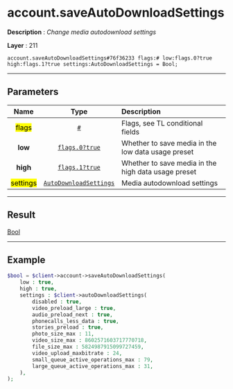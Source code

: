 # account.saveAutoDownloadSettings

**Description** : *Change media autodownload settings*

**Layer** : 211

```tl
account.saveAutoDownloadSettings#76f36233 flags:# low:flags.0?true high:flags.1?true settings:AutoDownloadSettings = Bool;
```

---

## Parameters

| Name | Type | Description |
| :---: | :---: | :--- |
| <mark>flags</mark> | [`#`](type/#) | Flags, see TL conditional fields |
| **low** | [`flags.0?true`](type/true) | Whether to save media in the low data usage preset |
| **high** | [`flags.1?true`](type/true) | Whether to save media in the high data usage preset |
| <mark>settings</mark> | [`AutoDownloadSettings`](type/AutoDownloadSettings) | Media autodownload settings |

---

## Result

[Bool](type/Bool)

---

## Example

```php
$bool = $client->account->saveAutoDownloadSettings(
	low : true,
	high : true,
	settings : $client->autoDownloadSettings(
		disabled : true,
		video_preload_large : true,
		audio_preload_next : true,
		phonecalls_less_data : true,
		stories_preload : true,
		photo_size_max : 11,
		video_size_max : 8602571603717770718,
		file_size_max : 5824987915099727459,
		video_upload_maxbitrate : 24,
		small_queue_active_operations_max : 79,
		large_queue_active_operations_max : 31,
	),
);
```